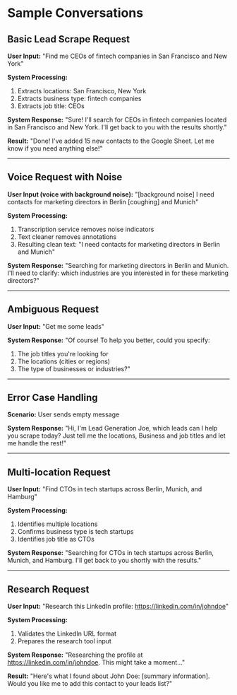 # Sample Conversations

## Basic Lead Scrape Request

**User Input:**
"Find me CEOs of fintech companies in San Francisco and New York"

**System Processing:**
1. Extracts locations: San Francisco, New York
2. Extracts business type: fintech companies
3. Extracts job title: CEOs

**System Response:**
"Sure! I'll search for CEOs in fintech companies located in San Francisco and New York. I'll get back to you with the results shortly."

**Result:**
"Done! I've added 15 new contacts to the Google Sheet. Let me know if you need anything else!"

---

## Voice Request with Noise

**User Input (voice with background noise):**
"[background noise] I need contacts for marketing directors in Berlin [coughing] and Munich"

**System Processing:**
1. Transcription service removes noise indicators
2. Text cleaner removes annotations
3. Resulting clean text: "I need contacts for marketing directors in Berlin and Munich"

**System Response:**
"Searching for marketing directors in Berlin and Munich. I'll need to clarify: which industries are you interested in for these marketing directors?"

---

## Ambiguous Request

**User Input:**
"Get me some leads"

**System Response:**
"Of course! To help you better, could you specify:
1. The job titles you're looking for
2. The locations (cities or regions)
3. The type of businesses or industries?"

---

## Error Case Handling

**Scenario:** User sends empty message

**System Response:**
"Hi, I'm Lead Generation Joe, which leads can I help you scrape today? Just tell me the locations, Business and job titles and let me handle the rest!"

---

## Multi-location Request

**User Input:**
"Find CTOs in tech startups across Berlin, Munich, and Hamburg"

**System Processing:**
1. Identifies multiple locations
2. Confirms business type is tech startups
3. Identifies job title as CTOs

**System Response:**
"Searching for CTOs in tech startups across Berlin, Munich, and Hamburg. I'll get back to you shortly with the results."

---

## Research Request

**User Input:**
"Research this LinkedIn profile: https://linkedin.com/in/johndoe"

**System Processing:**
1. Validates the LinkedIn URL format
2. Prepares the research tool input

**System Response:**
"Researching the profile at https://linkedin.com/in/johndoe. This might take a moment..."

**Result:**
"Here's what I found about John Doe: [summary information]. Would you like me to add this contact to your leads list?"
